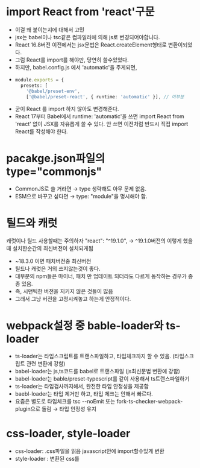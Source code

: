 # import React from 'react'구문
- 이걸 왜 붙이는지에 대해서 고민
- jsx는 babel이나 tsc같은 컴파일러에 의해 js로 변경되어야합니다.
- React 16.8버전 이전에서는 jsx문법은 React.createElement형태로 변환이되었다.
- 그럼 React를 import를 해야만, 당연히 쓸수있었다.
- 하지만, babel.config.js 에서 'automatic'을 주게되면,
- ```ts
  module.exports = {
    presets: [
      '@babel/preset-env',
      ['@babel/preset-react', { runtime: 'automatic' }], // 이부분
  ```
- 굳이 React 를 import 하지 않아도 변경해준다.
- React 17부터 Babel에서 runtime: 'automatic'을 쓰면 
import React from 'react' 없이 JSX를 자유롭게 쓸 수 있다.
안 쓰면 이전처럼 반드시 직접 import React를 작성해야 한다.


# pacakge.json파일의 type="commonjs"
- CommonJS로 쓸 거라면 → type 생략해도 아무 문제 없음.
- ESM으로 바꾸고 싶다면 → type: "module"을 명시해야 함.

# 틸드와 캐럿
캐럿이나 틸드 사용할때는 주의하자
 "react": "^19.1.0",
 -> ^19.1.0버전의 이렇게 했을때 설치한순간의 최신버전이 설치되게됨
- ~18.3.0 이면 패치버전중 최신버전
- 틸드나 캐럿은 거의 쓰지않는것이 좋다.
- 대부분의 npm들은 마이너, 패치 만 업데이트 되더라도 다르게 동작하는 경우가 종종 있음.
- 즉, 시맨틱한 버전을 지키지 않은 것들이 많음
- 그래서 그냥 버전을 고정시켜놓고 하는게 안정적이다.


# webpack설정 중 bable-loader와 ts-loader
- ts-loader는 타입스크립트를 트랜스파일하고, 타입체크까지 할 수 있음. (타입스크립트 관련 변환에 강함)
- babel-loader는 js,ts코드를 babel로 트랜스파일 (js최신문법 변환에 강함)
- babel-loader는 bable/preset-typescript를 같이 사용해서 ts트랜스파일하기
- ts-loader는 타입검사까지해서, 완전한 타입 안정성을 제공함
- baebl-loader는 타입 제거만 하고, 타입 체크는 안해서 빠르다.
- 요즘은 별도로 타입체크를 tsc --noEmit 또는 fork-ts-checker-webpack-plugin으로 돌림 → 타입 안정성 유지

# css-loader, style-loader
- css-loader: .css파일을 읽음 javascript안에 import할수있게 변환 
- style-loader : 변환된 css를 <style> 태그로 주입

# MiniCssExtractPlugin 
- webpack플러그인 / css를 별도 파일로 추출해 css파일로 만들어줌
- js안에 스타일을 집어넣는게아니고, 따로 css파일을 생성해서 브라우저가 따로 다운로드하게만듬
- 운영환경에서는 성능 최적화(캐싱이 가능하다)가능하지만, 개발할 때는 업데이트가 느려서 불편할수있음.
- style-loader는 개발환경에서 빠르고 간단하지만, 초기 로딩시 js와 함께 css도 받아야해서 느림
- 운영환경에서 초기로딩속도 최적화를 위해 css를 따로받고, 브라우저 캐시해서 재다운로드 안하게함.
- 아래와같이 운영과 개발에서 나눠서 쓰는경우가 최신.
```ts
  const MiniCssExtractPlugin = require('mini-css-extract-plugin');

  const isProd = process.env.NODE_ENV === 'production';
  
  module.exports = {
    // ...other settings
    module: {
      rules: [
        {
          test: /\.css$/,
          use: [
            isProd ? MiniCssExtractPlugin.loader : 'style-loader',
            'css-loader'
          ]
        }
      ]
    },
    plugins: [
      ...(isProd ? [new MiniCssExtractPlugin({ filename: 'styles.css' })] : [])
    ]
  };

  ```


# webpack.config.js 에서의 contenthash
- 코드 내용이 변경될때마다 파일 이름이 변경되게 해줌.
- 파일이 바뀌지 않았다면, 브라우저가 다시 다운로드하지 않게 해주는 기술
- 브라우저 캐싱 최적화를 위해 -> 파일 이름이 변하지 않으면, 캐시된 파일을 쓴다.
- 변경된 파일만 다시 다운로드 -> 내용이 바뀐 파일만 새파일이름으로 다시 새로받는다.
- 배포시 버그 예방 -> 같은 이름이면 오래된 캐시가 남아서 사용자 브라우저가 깨지는 문제를 방지






